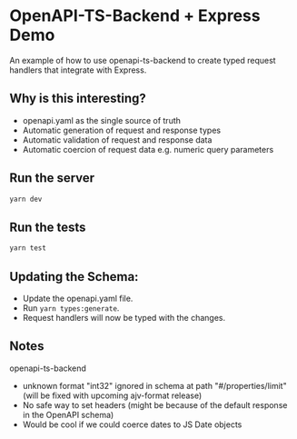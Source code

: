 # OpenAPI-TS-Backend + Express Demo

An example of how to use openapi-ts-backend to create typed request handlers that integrate with Express.

## Why is this interesting?

- openapi.yaml as the single source of truth
- Automatic generation of request and response types
- Automatic validation of request and response data
- Automatic coercion of request data e.g. numeric query parameters

## Run the server

```sh
yarn dev
```

## Run the tests

```sh
yarn test
```

## Updating the Schema:

- Update the openapi.yaml file.
- Run `yarn types:generate`.
- Request handlers will now be typed with the changes.

## Notes

openapi-ts-backend

- unknown format "int32" ignored in schema at path "#/properties/limit" (will be fixed with upcoming ajv-format release)
- No safe way to set headers (might be because of the default response in the OpenAPI schema)
- Would be cool if we could coerce dates to JS Date objects
